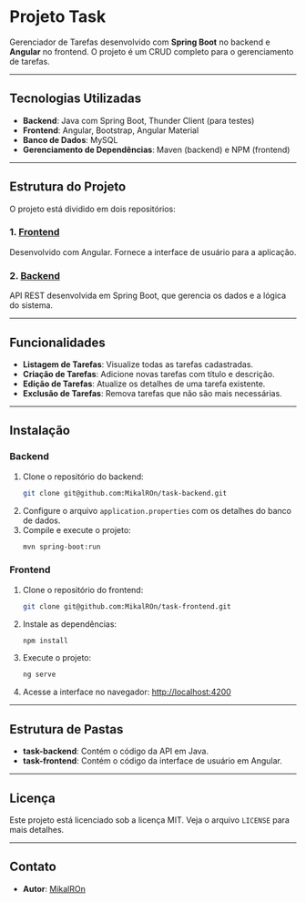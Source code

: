 
# Projeto Task

Gerenciador de Tarefas desenvolvido com **Spring Boot** no backend e **Angular** no frontend. O projeto é um CRUD completo para o gerenciamento de tarefas.

---

## Tecnologias Utilizadas

- **Backend**: Java com Spring Boot, Thunder Client (para testes)
- **Frontend**: Angular, Bootstrap, Angular Material
- **Banco de Dados**: MySQL 
- **Gerenciamento de Dependências**: Maven (backend) e NPM (frontend)
---

## Estrutura do Projeto

O projeto está dividido em dois repositórios:

### 1. [Frontend](https://github.com/MikalROn/task-frontend)
Desenvolvido com Angular. Fornece a interface de usuário para a aplicação.

### 2. [Backend](https://github.com/MikalROn/task-backend)
API REST desenvolvida em Spring Boot, que gerencia os dados e a lógica do sistema.

---

## Funcionalidades

- **Listagem de Tarefas**: Visualize todas as tarefas cadastradas.
- **Criação de Tarefas**: Adicione novas tarefas com título e descrição.
- **Edição de Tarefas**: Atualize os detalhes de uma tarefa existente.
- **Exclusão de Tarefas**: Remova tarefas que não são mais necessárias.

---

## Instalação

### Backend
1. Clone o repositório do backend:
   ```bash
   git clone git@github.com:MikalROn/task-backend.git
   ```
2. Configure o arquivo `application.properties` com os detalhes do banco de dados.
3. Compile e execute o projeto:
   ```bash
   mvn spring-boot:run
   ```

### Frontend
1. Clone o repositório do frontend:
   ```bash
   git clone git@github.com:MikalROn/task-frontend.git
   ```
2. Instale as dependências:
   ```bash
   npm install
   ```
3. Execute o projeto:
   ```bash
   ng serve
   ```
4. Acesse a interface no navegador: [http://localhost:4200](http://localhost:4200)

---

## Estrutura de Pastas

- **task-backend**: Contém o código da API em Java.
- **task-frontend**: Contém o código da interface de usuário em Angular.

---

## Licença

Este projeto está licenciado sob a licença MIT. Veja o arquivo `LICENSE` para mais detalhes.

---

## Contato

- **Autor**: [MikalROn](https://github.com/MikalROn)
